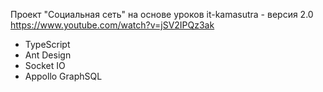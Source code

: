 Проект "Социальная сеть" на основе уроков it-kamasutra - версия 2.0
https://www.youtube.com/watch?v=jSV2IPQz3ak

- TypeScript
- Ant Design
- Socket IO
- Appollo GraphSQL

